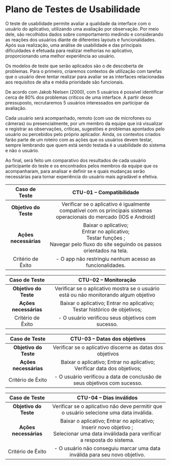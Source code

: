 # Plano de Testes de Usabilidade

O teste de usabilidade permite avaliar a qualidade da interface com o usuário do aplicativo, utilizando uma avaliação por observação. Por meio dele, são recolhidos dados sobre comportamento medindo e considerando as reações dos usuários diante de diferentes layouts e funcionalidades. Após sua realização, uma análise de usabilidade e das principais dificuldades é efetuada para realizar melhorias no aplicativo, proporcionando uma melhor experiência ao usuário.

Os modelos de teste que serão aplicados são o de descoberta de problemas. Para o primeiro, criaremos contextos de utilização com tarefas que o usuário deve tentar realizar para avaliar se as interfaces relacionadas aos requisitos de alta e média prioridade são funcionais. 

De acordo com Jakob Nielsen (2000), com 5 usuários é possível identificar cerca de 80% dos problemas críticos de uma interface. A partir desse pressuposto, recrutaremos 5 usuários interessados em participar da avaliação. 

Cada usuário será acompanhado, remoto (com uso de microfones ou câmeras) ou presencialmente, por um membro da equipe que irá visualizar e registrar as observações, críticas, sugestões e problemas apontados pelo usuário ou percebidos pelo próprio aplicador. Ainda, os contextos criados farão parte de um roteiro com as ações que os usuários devem testar, sempre lembrando que quem está sendo testada é a usabilidade do sistema e não o usuário.

Ao final, será feito um comparativo dos resultados de cada usuário participante do teste e os encontrados pelos membros da equipe que os acompanharam, para analisar e definir se e quais mudanças serão necessárias para tornar experiência do usuário mais agradável e efetiva.  



| **Caso de Teste** 	| **CTU-01 – Compatibilidade** 	|
|:---:	|:---:	|
| **Objetivo do Teste** 	| Verificar se o aplicativo é igualmente compatível com os principais sistemas operacionais do mercado (IOS e Android) 	|
| **Ações necessárias** 	| Baixar o aplicativo;<br> Entrar no aplicativo;<br> Testar funções ;<br> Navegar pelo fluxo do site seguindo os passos orientados na tela. |
|Critério de Êxito | - O app não restringiu nenhum acesso as funcionalidades. |

| **Caso de Teste** 	| **CTU-02 – Monitoração** 	|
|:---:	|:---:	|
| **Objetivo do Teste** 	| Verificar se o aplicativo mostra se o usuário está ou não monitorando algum objetivo	|
| **Ações necessárias** 	| Baixar o aplicativo;  Entrar no aplicativo;<br> Testar histórico de objetivos; 	|
|Critério de Êxito | - O usuário verificou seus objetivos com sucesso. |

| **Caso de Teste** 	| **CTU-03 – Datas dos objetivos** 	|
|:---:	|:---:	|
| **Objetivo do Teste** 	| Verificar se o aplicativo discerne as datas dos objetivos	|
| **Ações necessárias** 	| Baixar o aplicativo;  Entrar no aplicativo;<br> Verificar data dos objetivos; 	|
|Critério de Êxito | - O usuário verificou a data de conclusão de seus objetivos com sucesso. |

| **Caso de Teste** 	| **CTU-04 – Dias inválidos** 	|
|:---:	|:---:	|
| **Objetivo do Teste** 	| Verificar se o aplicativo não deve permitir que o usuário selecione uma data inválida.	|
| **Ações necessárias** 	| Baixar o aplicativo;  Entrar no aplicativo;<br> Inserir novo objetivo ;<br> Selecionar uma data inválidada para verificar a resposta do sistema. 	|
|Critério de Êxito | - O usuário não conseguiu marcar uma data inválida para seu novo objetivo. |

